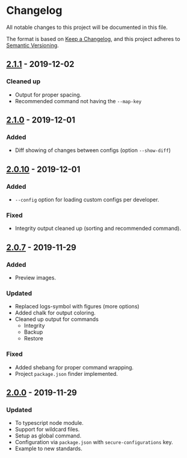 # Changelog
All notable changes to this project will be documented in this file.

The format is based on [Keep a Changelog](https://keepachangelog.com/en/1.0.0/),
and this project adheres to [Semantic Versioning](https://semver.org/spec/v2.0.0.html).

## [2.1.1] - 2019-12-02
### Cleaned up
- Output for proper spacing.
- Recommended command not having the `--map-key`

## [2.1.0] - 2019-12-01
### Added
- Diff showing of changes between configs (option `--show-diff`)

## [2.0.10] - 2019-12-01
### Added
- `--config` option for loading custom configs per developer.
### Fixed
- Integrity output cleaned up (sorting and recommended command).

## [2.0.7] - 2019-11-29
### Added
- Preview images.

### Updated
- Replaced logs-symbol with figures (more options)
- Added chalk for output coloring.
- Cleaned up output for commands
    - Integrity
    - Backup
    - Restore

### Fixed
- Added shebang for proper command wrapping.
- Project `package.json` finder implemented.

## [2.0.0] - 2019-11-29
### Updated
- To typescript node module. 
- Support for wildcard files.
- Setup as global command.
- Configuration via `package.json` with `secure-configurations` key.
- Example to new standards.

[2.1.1]: https://github.com/voltsonic/secure-configurations/compare/v2.1.0...v2.1.1
[2.1.0]: https://github.com/voltsonic/secure-configurations/compare/v2.0.10...v2.1.0
[2.0.10]: https://github.com/voltsonic/secure-configurations/compare/v2.0.7...v2.0.10
[2.0.7]: https://github.com/voltsonic/secure-configurations/compare/v2.0.0...v2.0.7
[2.0.0]: https://github.com/voltsonic/secure-configurations/releases/tag/v2.0.0

